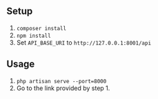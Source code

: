 ## Setup 

1. `composer install`
2. `npm install`
3. Set `API_BASE_URI` to `http://127.0.0.1:8001/api`

## Usage

1. `php artisan serve --port=8000`
2. Go to the link provided by step 1.